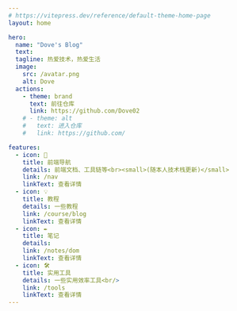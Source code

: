 ```yaml
---
# https://vitepress.dev/reference/default-theme-home-page
layout: home

hero:
  name: "Dove's Blog"
  text:
  tagline: 热爱技术，热爱生活
  image:
    src: /avatar.png
    alt: Dove
  actions:
    - theme: brand
      text: 前往仓库
      link: https://github.com/Dove02
    # - theme: alt
    #   text: 进入仓库
    #   link: https://github.com/

features:
  - icon: 🧭
    title: 前端导航
    details: 前端文档、工具链等<br><small>(随本人技术栈更新)</small>
    link: /nav
    linkText: 查看详情
  - icon: 💡
    title: 教程
    details: 一些教程
    link: /course/blog
    linkText: 查看详情
  - icon: ✒
    title: 笔记
    details: 
    link: /notes/dom
    linkText: 查看详情
  - icon: 🛠
    title: 实用工具
    details: 一些实用效率工具<br/>
    link: /tools
    linkText: 查看详情
---
```


